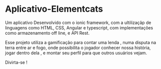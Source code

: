 # Aplicativo-Elementcats

Um aplicativo Desenvolvido com o ionic framework, com a ultilizaçãp de linguagens  como HTML, CSS, Angular e typescript,  com implementações como armazenamento off line, e API Rest.  
 

Esse projeto utiliza a gamificação para contar uma lenda , numa disputa na terra entre ar e fogo, onde possibilita o jogador conhecer nossa história, jogar dentro dela , e montar seu perfil para que outros usuários vejam. 


Divirta-se !  
